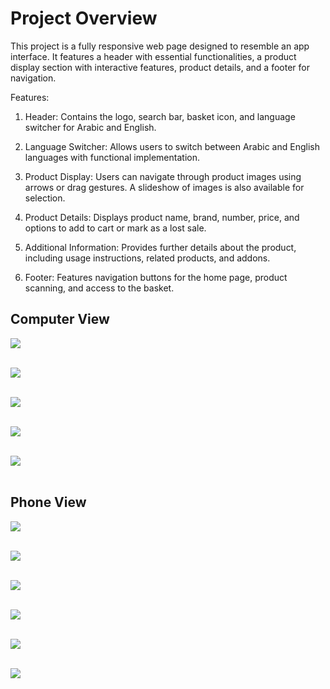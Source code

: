 # Project Overview

This project is a fully responsive web page designed to resemble an app interface. It features a header with essential functionalities, a product display section with interactive features, product details, and a footer for navigation.


Features:

1. Header: Contains the logo, search bar, basket icon, and language switcher for Arabic and English.

2. Language Switcher: Allows users to switch between Arabic and English languages with functional implementation.

3. Product Display: Users can navigate through product images using arrows or drag gestures. A slideshow of images is also available for selection.

4. Product Details: Displays product name, brand, number, price, and options to add to cart or mark as a lost sale.

5. Additional Information: Provides further details about the product, including usage instructions, related products, and addons.

6. Footer: Features navigation buttons for the home page, product scanning, and access to the basket.



## Computer View

![](computerView.PNG)
<br><br>

![](computerView2.PNG)
<br><br>

![](computerView3.PNG)
<br><br>

![](computerView4.PNG)
<br><br>

![](computerView5.PNG)
<br><br>





## Phone View

![](phoneView.PNG)
<br><br>

![](phoneView2.PNG)
<br><br>

![](phoneView3.PNG)
<br><br>

![](phoneView4.PNG)
<br><br>

![](phoneView5.PNG)
<br><br>

![](phoneView6.PNG)
<br><br>
